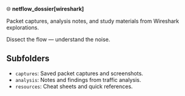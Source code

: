 🌐 **netflow_dossier[wireshark]**

Packet captures, analysis notes, and study materials from Wireshark explorations.

Dissect the flow — understand the noise.

## Subfolders

- `captures`: Saved packet captures and screenshots.
- `analysis`: Notes and findings from traffic analysis.
- `resources`: Cheat sheets and quick references.

